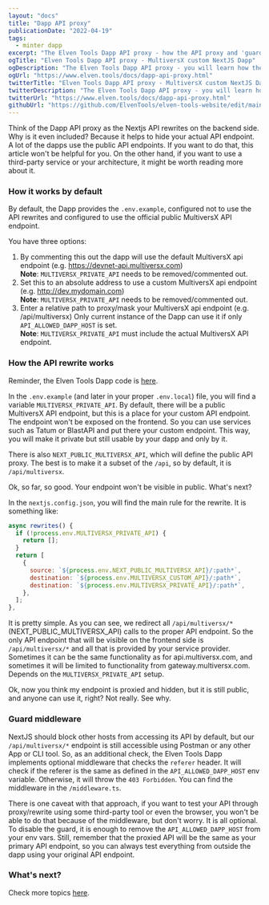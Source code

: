 ```yaml
---
layout: "docs"
title: "Dapp API proxy"
publicationDate: "2022-04-19"
tags:
  - minter dapp
excerpt: "The Elven Tools Dapp API proxy - how the API proxy and 'guard' middleware works."
ogTitle: "Elven Tools Dapp API proxy - MultiversX custom NextJS Dapp"
ogDescription: "The Elven Tools Dapp API proxy - you will learn how the API proxy and 'guard' middleware works."
ogUrl: "https://www.elven.tools/docs/dapp-api-proxy.html"
twitterTitle: "Elven Tools Dapp API proxy - MultiversX custom NextJS Dapp"
twitterDescription: "The Elven Tools Dapp API proxy - you will learn how the API proxy and 'guard' middleware works."
twitterUrl: "https://www.elven.tools/docs/dapp-api-proxy.html"
githubUrl: "https://github.com/ElvenTools/elven-tools-website/edit/main/src/docs/dapp-api-proxy.md"
---
```


Think of the Dapp API proxy as the Nextjs API rewrites on the backend side. Why is it even included? Because it helps to hide your actual API endpoint. A lot of the dapps use the public API endpoints. If you want to do that, this article won't be helpful for you. On the other hand, if you want to use a third-party service or your architecture, it might be worth reading more about it.

### How it works by default

By default, the Dapp provides the `.env.example`, configured not to use the API rewrites and configured to use the official public MultiversX API endpoint. 

You have three options:

1. By commenting this out the dapp will use the default MultiversX api endpoint (e.g. https://devnet-api.multiversx.com) \
  **Note**: `MULTIVERSX_PRIVATE_API` needs to be removed/commented out.
2. Set this to an absolute address to use a custom MultiversX api endpoint
   (e.g. http://dev.mydomain.com) \
  **Note**: `MULTIVERSX_PRIVATE_API` needs to be removed/commented out.
3. Enter a relative path to proxy/mask your MultiversX api endpoint (e.g. /api/multiversx)
   Only current instance of the Dapp can use it if only `API_ALLOWED_DAPP_HOST` is set.  \
  **Note**: `MULTIVERSX_PRIVATE_API` must include the actual MultiversX API endpoint.

### How the API rewrite works

Reminder, the Elven Tools Dapp code is [here](https://github.com/ElvenTools/elven-tools-dapp).

In the `.env.example` (and later in your proper `.env.local`) file, you will find a variable `MULTIVERSX_PRIVATE_API`. By default, there will be a public MultiversX API endpoint, but this is a place for your custom API endpoint. The endpoint won't be exposed on the frontend. So you can use services such as Tatum or BlastAPI and put there your custom endpoint. This way, you will make it private but still usable by your dapp and only by it.

There is also `NEXT_PUBLIC_MULTIVERSX_API`, which will define the public API proxy. The best is to make it a subset of the `/api`, so by default, it is `/api/multiversx`.

Ok, so far, so good. Your endpoint won't be visible in public. What's next?

In the `nextjs.config.json`, you will find the main rule for the rewrite. It is something like:

```javascript
async rewrites() {
  if (!process.env.MULTIVERSX_PRIVATE_API) {
    return [];
  }
  return [
    {
      source: `${process.env.NEXT_PUBLIC_MULTIVERSX_API}/:path*`,
      destination: `${process.env.MULTIVERSX_CUSTOM_API}/:path*`,
      destination: `${process.env.MULTIVERSX_PRIVATE_API}/:path*`,
    },
  ];
},
```

It is pretty simple. As you can see, we redirect all `/api/multiversx/*` (NEXT_PUBLIC_MULTIVERSX_API) calls to the proper API endpoint. So the only API endpoint that will be visible on the frontend side is `/api/multiversx/*` and all that is provided by your service provider. Sometimes it can be the same functionality as for api.multiversx.com, and sometimes it will be limited to functionality from gateway.multiversx.com. Depends on the `MULTIVERSX_PRIVATE_API` setup.

Ok, now you think my endpoint is proxied and hidden, but it is still public, and anyone can use it, right? Not really. See why.

### Guard middleware

NextJS should block other hosts from accessing its API by default, but our `/api/multiversx/*` endpoint is still accessible using Postman or any other App or CLI tool. So, as an additional check, the Elven Tools Dapp implements optional middleware that checks the `referer` header. It will check if the referer is the same as defined in the `API_ALLOWED_DAPP_HOST` env variable. Otherwise, it will throw the `403 Forbidden`. You can find the middleware in the `/middleware.ts`.

There is one caveat with that approach, if you want to test your API through proxy/rewrite using some third-party tool or even the browser, you won't be able to do that because of the middleware, but don't worry. It is all optional. To disable the guard, it is enough to remove the `API_ALLOWED_DAPP_HOST` from your env vars. Still, remember that the proxied API will be the same as your primary API endpoint, so you can always test everything from outside the dapp using your original API endpoint.

### What's next?

Check more topics [here](/docs/minter-dapp-introduction.html#more-detailed-docs).
